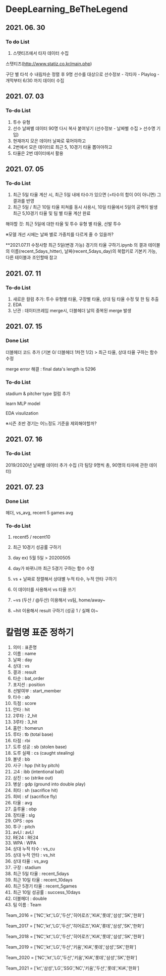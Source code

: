 # DeepLearning_BeTheLegend

## 2021. 06. 30
### To do List
1. 스탯티즈에서 타자 데이터 수집

스탯티즈(http://www.statiz.co.kr/main.php)

구단 별 타석 수 내림차순 정렬 후 9명 선수를 대상으로
선수정보 - 각타자 - Playlog - 개막부터 6/30 까지 데이터 수집

## 2021. 07. 03
### To-do List
1. 투수 유형
2. 선수 날짜별 데이터 90명 다시 복사 붙여넣기 (선수정보 - 날짜별 수집 > 선수명 기입)
3. 현재까지 모은 데이터 날짜로 묶어야하고
4. 2번에서 모은 데이터로 최근 5, 10경기 타율 뽑아야하고
5. 타율은 2번 데이터에서 활용

## 2021. 07. 05
### To-do List
1. 최근 5일 타율 계산 시, 최근 5일 내에 타수가 있으면 (=타수의 합이 0이 아니면) 그 결과를 반영
2. 최근 5일 / 최근 10일 타율 피쳐를 동시 사용시, 10일 타율에서 5일의 공백이 발생 
최근 5,10경기 타율 및 팀 별 타율 계산 완료

해야할 것: 최근 5일에 대한 타율 및 투수 유형 별 타율, 선발 투수 

※모델 개선 시에는 날짜 별로 가중치를 다르게 줄 수 있을까?

**2021.07.11 수정사항
최근 5일(변경 가능) 경기의 타율 구하기.ipynb 의 결과 테이블의
이름(recent_5days_hitter), 날짜(recent_5days_day)의 복합키로 기본키 가능, 다른 테이블과 조인할때 참고


## 2021. 07. 11
### To-do List
1. 새로운 컬럼 추가: 투수 유형별 타율, 구장별 타율, 상대 팀 타율 수정 및 한 팀 추출
2. EDA  
3. 난관 : 데이터프레임 merge시, 더블헤더 날의 중복된 merge 발생

## 2021. 07. 15
### Done List
더블헤더 코드 추가 (기본 0/ 더블헤더 1차전 1/2) > 최근 타율, 상대 타율 구하는 함수 수정


merge error 해결 : final data's length is 5296

### To-do List
stadium & pitcher type 컬럼 추가


learn MLP model


EDA visulization


※시즌 초반 경기는 어느정도 기준을  제외해야할까?

## 2021. 07. 16
### To-do List
2019/2020년 날짜별 데이터 추가 수집
(각 팀당 9명씩 총, 90명의 타자에 관한 데이터)

## 2021. 07. 23
### Done List
헤더, vs_avg, recent 5 games avg

### To-do List
1. recent5 / recent10 
2. 최근 10경기 성공률 구하기
3. day ex) 5월 5일 > 20200505
4. day가 바뀌니까 최근 5경기 구하는 함수 수정

5. vs + 날짜로 정렬해서 상대별 누적 타수, 누적 안타 구하기
6. 이 데이터를 사용해서 vs 타율 쓰기
7. ~vs (두산 / @두산) 이용해서 vs팀, home/away~
8. ~hit 이용해서 result 구하기 (성공 1 / 실패 0)~


# 칼럼명 표준 정하기
1. 의미 : 표준명
2. 이름 : name
3. 날짜 : day
4. 상대 : vs
5. 결과 : result
6. 타순 : bat_order
7. 포지션 : position
8. 선발여부 : start_member
9. 타수 : ab
10. 득점 : score
11. 안타 : hit
12. 2루타 : 2_hit
13. 3루타 : 3_hit
14. 홈런 : homerun
15. 루타 : tb (total base)
16. 타점 : rbi
17. 도루 성공 : sb (stolen base)
18. 도루 실패 : cs (caught stealing)
19. 볼넷 : bb
20. 사구 : hpp (hit by pitch)
21. 고4 : ibb (intentional ball)
22. 삼진 : so (strike out)
23. 병살 : gdp (ground into double play)
24. 희타 : sh (sacrifice hit)
25. 희비 : sf (sacrifice fly)
26. 타율 : avg
27. 출루율 : obp
28. 장타율 : slg
29. OPS : ops
30. 투구 : pitch
31. avLI : avLI
32. RE24 : RE24
33. WPA : WPA
34. 상대 누적 타수 : vs_cu
35. 상대 누적 안타 : vs_hit
36. 상대 타율 : vs_avg
37. 구장 : stadium
38. 최근 5일 타율 : recent_5days
39. 최근 10일 타율 : recent_10days
40. 최근 5경기 타율 : recent_5games
41. 최근 10일  성공률 : success_10days
42. 더블헤더 : double
43. 팀 이름 : Team

<Team List>
  
Team_2016 = ['NC','kt','LG','두산','히어로즈','KIA','롯데','삼성','SK','한화']

Team_2017 = ['NC','kt','LG','두산','히어로즈','KIA','롯데','삼성','SK','한화']

Team_2018 = ['NC','kt','LG','두산','히어로즈','KIA','롯데','삼성','SK','한화']

Team_2019 = ['NC','kt','LG','두산','키움','KIA','롯데','삼성','SK','한화']

Team_2020 = ['NC','kt','LG','두산','키움','KIA','롯데','삼성','SK','한화']

Team_2021 = ['kt','삼성','LG','SSG','NC','키움','두산','롯데','KIA','한화']


